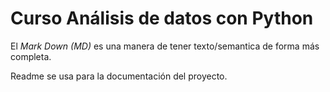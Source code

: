 # Curso Análisis de datos con Python
El *Mark Down (MD)* es una manera de tener texto/semantica de forma más completa.

Readme se usa para la documentación del proyecto.
